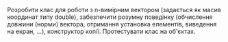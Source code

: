 Розробити клас
для роботи з n-вимірним вектором (задається як масив координат типу double), забезпечити розумну поведінку (обчислення довжини
(норми) вектора, отримання установка елементів, виведення на екран, …),
конструктор копії. Протестувати клас на об'єктах.
